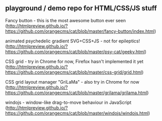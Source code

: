 ## playground / demo repo for HTML/CSS/JS stuff

Fancy button - this is the most awesome button ever seen
(http://htmlpreview.github.io/?https://github.com/orangecms/cat/blob/master/fancy-button/index.html)

animated psychedelic gradient SVG+CSS+JS - not for epileptics!
(http://htmlpreview.github.io/?https://github.com/orangecms/cat/blob/master/psy-cat/geeky.html)

CSS grid - try in Chrome for now, Firefox hasn't implemented it yet
(http://htmlpreview.github.io/?https://github.com/orangecms/cat/blob/master/css-grid/grid.html)

CSS grid layout manager "GriLaMa" - also try in Chrome for now
(http://htmlpreview.github.io/?https://github.com/orangecms/cat/blob/master/grilama/grilama.html)

windojs - window-like drag-to-move behaviour in JavaScript
(http://htmlpreview.github.io/?https://github.com/orangecms/cat/blob/master/windojs/windojs.html)
